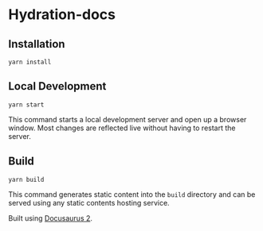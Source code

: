 # Hydration-docs

## Installation

```console
yarn install
```

## Local Development

```console
yarn start
```

This command starts a local development server and open up a browser window. Most changes are reflected live without having to restart the server.

## Build

```console
yarn build

```

This command generates static content into the `build` directory and can be served using any static contents hosting service.


Built using [Docusaurus 2](https://v2.docusaurus.io/).